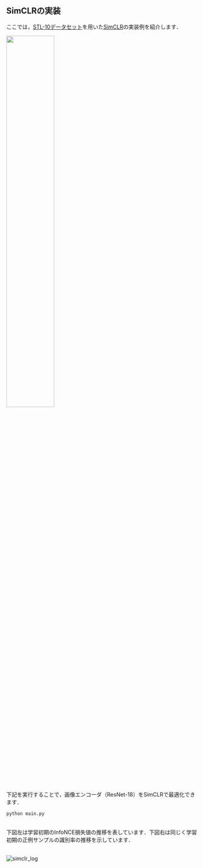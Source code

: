 ## SimCLRの実装

ここでは，[STL-10データセット](https://cs.stanford.edu/~acoates/stl10/)を用いた[SimCLR](https://arxiv.org/abs/2002.05709)の実装例を紹介します．

<img src="https://github.com/sg-nm/image-recognition/assets/17783053/cfded5b9-9738-41f4-82ae-bf01904e3b1e" width="50%"><br><br>

下記を実行することで，画像エンコーダ（ResNet-18）をSimCLRで最適化できます．

```
python main.py
```

<br>下図左は学習初期のInfoNCE損失値の推移を表しています．下図右は同じく学習初期の正例サンプルの識別率の推移を示しています．<br><br>

![simclr_log](https://github.com/sg-nm/image-recognition/assets/17783053/139c1abd-71a2-46df-b837-dca3d77f256d)
